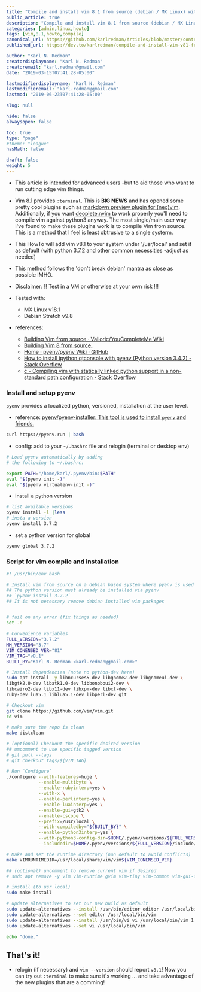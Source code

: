 ```yaml
---
title: "Compile and install vim 8.1 from source (debian / MX Linux) with pyenv"
public_article: true
description: "Compile and install vim 8.1 from source (debian / MX Linux) with pyenv"
categories: [admin,linux,howto]
tags: [vim,8.1,howto,compile]
canonical_url: https://github.com/karlredman/Articles/blob/master/content/dev.to/vim81.md
published_url: https://dev.to/karlredman/compile-and-install-vim-v81-from-source-with-pyenv-5cjc

author: "Karl N. Redman"
creatordisplayname: "Karl N. Redman"
creatoremail: "karl.redman@gmail.com"
date: "2019-03-15T07:41:28-05:00"

lastmodifierdisplayname: "Karl N. Redman"
lastmodifieremail: "karl.redman@gmail.com"
lastmod: "2019-06-23T07:41:28-05:00"

slug: null

hide: false
alwaysopen: false

toc: true
type: "page"
#theme: "league"
hasMath: false

draft: false
weight: 5
---
```


* This article is intended for advanced users -but to aid those who want to run cutting edge vim things.

* Vim 8.1 provides `:terminal`. This is **BIG NEWS** and has opened some pretty cool plugins such as [markdown preview plugin for (neo)vim](https://github.com/iamcco/markdown-preview.nvim). Additionally, if you want [deoplete.nvim](https://github.com/Shougo/deoplete.nvim) to work properly you'll need to compile vim against python3 anyway. The most single/main user way I've found to make these plugins work is to compile Vim from source. This is a method that I feel is least obtrusive to a single systerm.

* This HowTo will add vim v8.1 to your system under '/usr/local' and set it as default (with python 3.7.2 and other common necessities -adjust as needed)

* This method follows the 'don't break debian' mantra as close as possible IMHO.

* Disclaimer: !! Test in a VM or otherwise at your own risk !!!

* Tested with:
    * MX Linux v18.1
    * Debian Stretch v9.8


* references:
    * [Building Vim from source · Valloric/YouCompleteMe Wiki](https://github.com/Valloric/YouCompleteMe/wiki/Building-Vim-from-source)
	* [Building Vim 8 from source.](https://gist.github.com/Pompeu/c711b6e35f3ae5deb5e81a938c3cc507)
    * [Home · pyenv/pyenv Wiki · GitHub](https://github.com/pyenv/pyenv/wiki#how-to-build-cpython-with---enable-shared)
    * [How to install ipython qtconsole with pyenv (Python version 3.4.2) - Stack Overflow](https://stackoverflow.com/questions/28165637/how-to-install-ipython-qtconsole-with-pyenv-python-version-3-4-2)
    * [c - Compiling vim with statically linked python support in a non-standard path configuration - Stack Overflow](https://stackoverflow.com/questions/40311073/compiling-vim-with-statically-linked-python-support-in-a-non-standard-path-confi)

### Install and setup pyenv

`pyenv` provides a localized python, versioned, installation at the user level.

* reference: [pyenv/pyenv-installer: This tool is used to install `pyenv` and friends.](https://github.com/pyenv/pyenv-installer)

```sh
curl https://pyenv.run | bash
```

* config: add to your `~/.bashrc` file and relogin (terminal or desktop env)

```sh
# Load pyenv automatically by adding
# the following to ~/.bashrc:

export PATH="/home/karl/.pyenv/bin:$PATH"
eval "$(pyenv init -)"
eval "$(pyenv virtualenv-init -)"
```

* install a python version

```sh
# list available versions
pyenv install -l |less
# insta a version
pyenv install 3.7.2
```

* set a python version for global

```sh
pyenv global 3.7.2
```

### Script for vim compile and installation

```bash
#! /usr/bin/env bash

# Install vim from source on a debian based system where pyenv is used at thhe user level.
## The python version must already be installed via pyenv
## `pyenv install 3.7.2`
## It is not necessary remove debian installed vim packages


# fail on any error (fix things as needed)
set -e

# Convenience variables
FULL_VERSION="3.7.2"
MM_VERSION="3.7"
VIM_CONENSED_VER="81"
VIM_TAG="v8.1"
BUILT_BY="Karl N. Redman <karl.redman@gmail.com>"

# Install dependencies (note no python-dev here)
sudo apt install -y libncurses5-dev libgnome2-dev libgnomeui-dev \
libgtk2.0-dev libatk1.0-dev libbonoboui2-dev \
libcairo2-dev libx11-dev libxpm-dev libxt-dev \
ruby-dev lua5.1 liblua5.1-dev libperl-dev git

# Checkout vim
git clone https://github.com/vim/vim.git
cd vim

# make sure the repo is clean
make distclean

# (optional) Checkout the specific desired version
## umcomment to use specific tagged version
# git pull --tags
# git checkout tags/${VIM_TAG}

# Run `Configure`
./configure --with-features=huge \
            --enable-multibyte \
            --enable-rubyinterp=yes \
            --with-x \
            --enable-perlinterp=yes \
            --enable-luainterp=yes \
            --enable-gui=gtk2 \
            --enable-cscope \
            --prefix=/usr/local \
            --with-compiledby="${BUILT_BY}" \
            --enable-python3interp=yes \
            --with-python3-config-dir=$HOME/.pyenv/versions/${FULL_VERSION}/lib/python${MM_VERSION}/config-${MM_VERSION}m-x86_64-linux-gnu \
            --includedir=$HOME/.pyenv/versions/${FULL_VERSION}/include/

# Make and set the runtime directory (non default to avoid conflicts)
make VIMRUNTIMEDIR=/usr/local/share/vim/vim${VIM_CONENSED_VER}

## (optional) uncomment to remove current vim if desired
# sudo apt remove -y vim vim-runtime gvim vim-tiny vim-common vim-gui-common vim-nox

# install (to usr local)
sudo make install

# update alternatives to set our new build as default
sudo update-alternatives --install /usr/bin/editor editor /usr/local/bin/vim 1
sudo update-alternatives --set editor /usr/local/bin/vim
sudo update-alternatives --install /usr/bin/vi vi /usr/local/bin/vim 1
sudo update-alternatives --set vi /usr/local/bin/vim

echo "done."
```

## That's it!

* relogin (if necessary) and `vim --version` should report `v8.1`! Now you can try out `:terminal` to make sure it's working ... and take advantage of the new plugins that are a comming!
